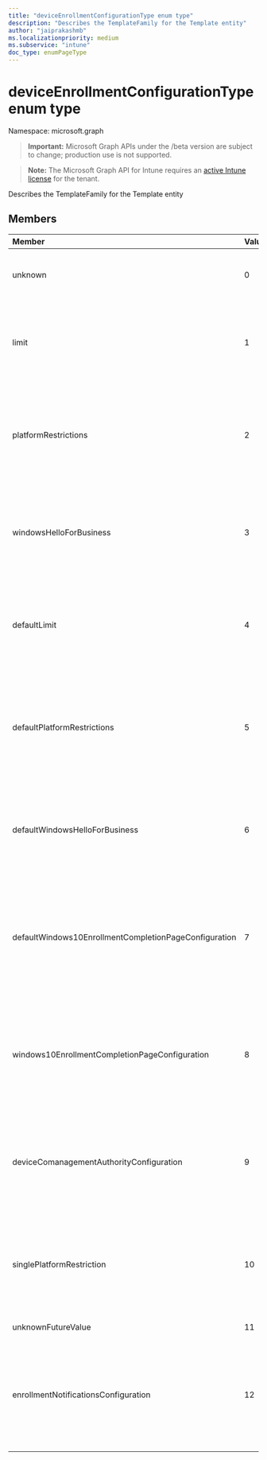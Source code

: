 ```yaml
---
title: "deviceEnrollmentConfigurationType enum type"
description: "Describes the TemplateFamily for the Template entity"
author: "jaiprakashmb"
ms.localizationpriority: medium
ms.subservice: "intune"
doc_type: enumPageType
---
```


# deviceEnrollmentConfigurationType enum type

Namespace: microsoft.graph

> **Important:** Microsoft Graph APIs under the /beta version are subject to change; production use is not supported.

> **Note:** The Microsoft Graph API for Intune requires an [active Intune license](https://go.microsoft.com/fwlink/?linkid=839381) for the tenant.

Describes the TemplateFamily for the Template entity

## Members
|Member|Value|Description|
|:---|:---|:---|
|unknown|0|Default. Set to unknown if the configuration type cannot be determined.|
|limit|1|Indicates that configuration is of type limit which refers to number of devices a user is allowed to enroll.|
|platformRestrictions|2|Indicates that configuration is of type platform restriction which refers to types of devices a user is allowed to enroll.|
|windowsHelloForBusiness|3|Indicates that configuration is of type Windows Hello which refers to authentication method devices would use.|
|defaultLimit|4|Indicates that configuration is of type default limit which refers to types of devices a user is allowed to enroll by default.|
|defaultPlatformRestrictions|5|Indicates that configuration is of type default platform restriction which refers to types of devices a user is allowed to enroll by default.|
|defaultWindowsHelloForBusiness|6|Indicates that configuration is of type default Windows Hello which refers to authentication method devices would use by default.|
|defaultWindows10EnrollmentCompletionPageConfiguration|7|Indicates that configuration is of type default Enrollment status page which refers to startup page displayed during OOBE in Autopilot devices by default.|
|windows10EnrollmentCompletionPageConfiguration|8|Indicates that configuration is of type Enrollment status page which refers to startup page displayed during OOBE in Autopilot devices.|
|deviceComanagementAuthorityConfiguration|9|Indicates that configuration is of type Comanagement Authority which refers to policies applied to Co-Managed devices.|
|singlePlatformRestriction|10|Indicates that configuration is of type single platform restriction which refers to types of devices a user is allowed to enroll.|
|unknownFutureValue|11|Unknown future value|
|enrollmentNotificationsConfiguration|12|Indicates that configuration is of type Enrollment Notification which refers to types of notification a user receives during enrollment.|
